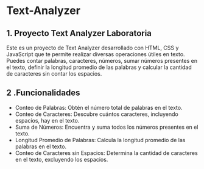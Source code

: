 # Text-Analyzer
## 1. Proyecto Text Analyzer Laboratoria
Este es un proyecto de Text Analyzer desarrollado con HTML, CSS y JavaScript que te permite realizar diversas operaciones útiles en texto. Puedes contar palabras, caracteres, números, sumar números presentes en el texto, definir la longitud promedio de las palabras y calcular la cantidad de caracteres sin contar los espacios.
## 2 .Funcionalidades
- Conteo de Palabras: Obtén el número total de palabras en el texto.
- Conteo de Caracteres: Descubre cuántos caracteres, incluyendo espacios, hay en el texto.
- Suma de Números: Encuentra y suma todos los números presentes en el texto.
- Longitud Promedio de Palabras: Calcula la longitud promedio de las palabras en el texto.
- Conteo de Caracteres sin Espacios: Determina la cantidad de caracteres en el texto, excluyendo los espacios.